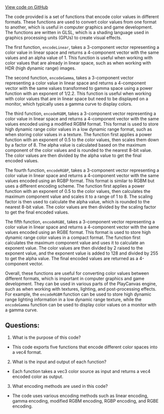 [View code on GitHub](https://github.com/playcanvas/engine/src/scene/shader-lib/chunks/common/frag/encode.js)

The code provided is a set of functions that encode color values in different formats. These functions are used to convert color values from one format to another, which is useful in computer graphics and game development. The functions are written in GLSL, which is a shading language used in graphics processing units (GPUs) to create visual effects.

The first function, `encodeLinear`, takes a 3-component vector representing a color value in linear space and returns a 4-component vector with the same values and an alpha value of 1. This function is useful when working with color values that are already in linear space, such as when working with HDR (high dynamic range) images.

The second function, `encodeGamma`, takes a 3-component vector representing a color value in linear space and returns a 4-component vector with the same values transformed to gamma space using a power function with an exponent of 1/2.2. This function is useful when working with color values that are in linear space but need to be displayed on a monitor, which typically uses a gamma curve to display colors.

The third function, `encodeRGBM`, takes a 3-component vector representing a color value in linear space and returns a 4-component vector with the same values encoded using a modified RGBM format. This format is used to store high dynamic range color values in a low dynamic range format, such as when storing color values in a texture. The function first applies a power function with an exponent of 0.5 to the color values, then scales them down by a factor of 8. The alpha value is calculated based on the maximum component of the color values and is rounded to the nearest 8-bit value. The color values are then divided by the alpha value to get the final encoded values.

The fourth function, `encodeRGBP`, takes a 3-component vector representing a color value in linear space and returns a 4-component vector with the same values encoded using an RGBP format. This format is similar to RGBM but uses a different encoding scheme. The function first applies a power function with an exponent of 0.5 to the color values, then calculates the maximum component value and scales it to a range of 1 to 8. The scaling factor is then used to calculate the alpha value, which is rounded to the nearest 8-bit value. The color values are then divided by the scaling factor to get the final encoded values.

The fifth function, `encodeRGBE`, takes a 3-component vector representing a color value in linear space and returns a 4-component vector with the same values encoded using an RGBE format. This format is used to store high dynamic range color values in a compact format. The function first calculates the maximum component value and uses it to calculate an exponent value. The color values are then divided by 2 raised to the exponent value, and the exponent value is added to 128 and divided by 255 to get the alpha value. The final encoded values are returned as a 4-component vector.

Overall, these functions are useful for converting color values between different formats, which is important in computer graphics and game development. They can be used in various parts of the PlayCanvas engine, such as when working with textures, lighting, and post-processing effects. For example, the `encodeRGBM` function can be used to store high dynamic range lighting information in a low dynamic range texture, while the `encodeGamma` function can be used to display color values on a monitor with a gamma curve.
## Questions: 
 1. What is the purpose of this code?
- This code exports five functions that encode different color spaces into a vec4 format.

2. What is the input and output of each function?
- Each function takes a vec3 color source as input and returns a vec4 encoded color as output.

3. What encoding methods are used in this code?
- The code uses various encoding methods such as linear encoding, gamma encoding, modified RGBM encoding, RGBP encoding, and RGBE encoding.